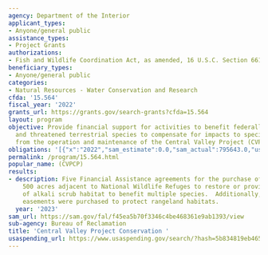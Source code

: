 ```yaml
---
agency: Department of the Interior
applicant_types:
- Anyone/general public
assistance_types:
- Project Grants
authorizations:
- Fish and Wildlife Coordination Act, as amended, 16 U.S.C. Section 661 et seq.
beneficiary_types:
- Anyone/general public
categories:
- Natural Resources - Water Conservation and Research
cfda: '15.564'
fiscal_year: '2022'
grants_url: https://grants.gov/search-grants?cfda=15.564
layout: program
objective: Provide financial support for activities to benefit federally listed endangered
  and threatened terrestrial species to compensate for impacts to species resulting
  from the operation and maintenance of the Central Valley Project (CVP) of California.
obligations: '[{"x":"2022","sam_estimate":0.0,"sam_actual":795643.0,"usa_spending_actual":795643.21},{"x":"2023","sam_estimate":1000000.0,"sam_actual":0.0,"usa_spending_actual":-512412.87},{"x":"2024","sam_estimate":1000000.0,"sam_actual":0.0,"usa_spending_actual":0.0}]'
permalink: /program/15.564.html
popular_name: (CVPCP)
results:
- description: Five Financial Assistance agreements for the purchase of approximately
    500 acres adjacent to National Wildlife Refuges to restore or provide protection
    of alkali scrub habitat to benefit multiple species.  Additionally, conservation
    easements were purchased to protect rangeland habitats.
  year: '2023'
sam_url: https://sam.gov/fal/f45ea5b70f3346c4be468361e9ab1393/view
sub-agency: Bureau of Reclamation
title: 'Central Valley Project Conservation '
usaspending_url: https://www.usaspending.gov/search/?hash=5b834819eb46598adb629d7aca28cc38
---
```

